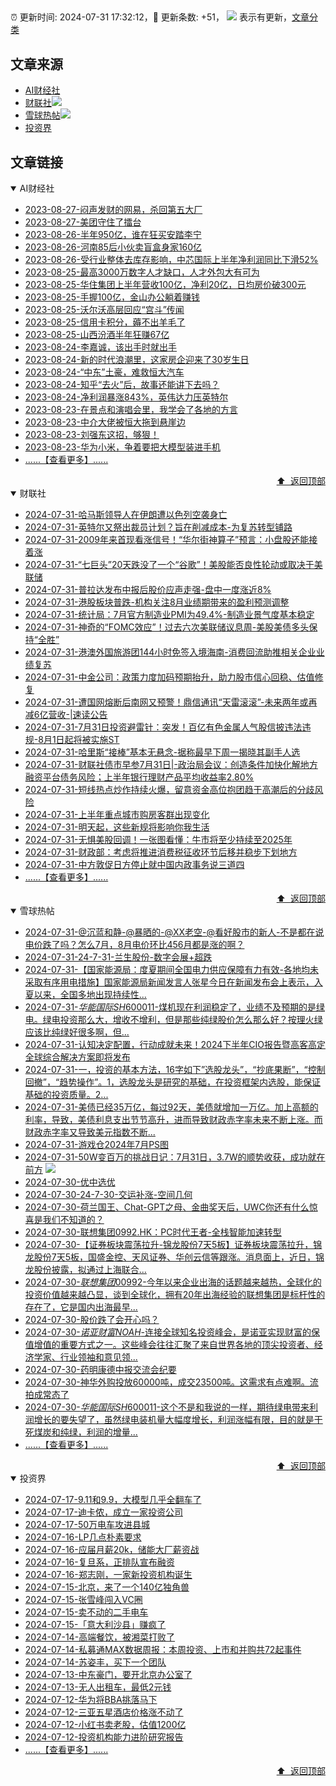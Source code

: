##

:alarm_clock: 更新时间: 2024-07-31 17:32:12，:rocket: 更新条数: +51， ![](/assets/dot.png) 表示有更新，[文章分类](/TAGS.md)

## 文章来源

- [AI财经社](#ai财经社)  
- [财联社](#财联社)![](/assets/dot.png)   
- [雪球热帖](#雪球热帖)![](/assets/dot.png)   
- [投资界](#投资界)  

## 文章链接

<details open>
<summary id="ai财经社">
 AI财经社
</summary>


- [2023-08-27-闷声发财的网易，杀回第五大厂](https://www.aicaijing.com.cn/article/18610)  
- [2023-08-27-美团守住了擂台](https://www.aicaijing.com.cn/article/18611)  
- [2023-08-26-半年950亿，谁在狂买安踏李宁](https://www.aicaijing.com.cn/article/18607)  
- [2023-08-26-河南85后小伙卖盲盒身家160亿](https://www.aicaijing.com.cn/article/18608)  
- [2023-08-26-受行业整体去库存影响，中芯国际上半年净利润同比下滑52%](https://www.aicaijing.com.cn/article/18609)  
- [2023-08-25-最高3000万数字人才缺口，人才外包大有可为](https://www.aicaijing.com.cn/article/18601)  
- [2023-08-25-华住集团上半年营收100亿，净利20亿，日均房价破300元](https://www.aicaijing.com.cn/article/18602)  
- [2023-08-25-手握100亿，金山办公躺着赚钱](https://www.aicaijing.com.cn/article/18603)  
- [2023-08-25-沃尔沃高层回应“宫斗”传闻](https://www.aicaijing.com.cn/article/18604)  
- [2023-08-25-信用卡积分，薅不出羊毛了](https://www.aicaijing.com.cn/article/18605)  
- [2023-08-25-山西汾酒半年狂赚67亿](https://www.aicaijing.com.cn/article/18606)  
- [2023-08-24-李嘉诚，该出手时就出手](https://www.aicaijing.com.cn/article/18596)  
- [2023-08-24-新的时代浪潮里，这家房企迎来了30岁生日](https://www.aicaijing.com.cn/article/18597)  
- [2023-08-24-“中东”土豪，难救恒大汽车](https://www.aicaijing.com.cn/article/18598)  
- [2023-08-24-知乎“去火”后，故事还能讲下去吗？](https://www.aicaijing.com.cn/article/18599)  
- [2023-08-24-净利润暴涨843%，英伟达力压英特尔](https://www.aicaijing.com.cn/article/18600)  
- [2023-08-23-在景点和演唱会里，我学会了各地的方言](https://www.aicaijing.com.cn/article/18591)  
- [2023-08-23-中介大佬被恒大拖到悬崖边](https://www.aicaijing.com.cn/article/18592)  
- [2023-08-23-刘强东这招，够狠！](https://www.aicaijing.com.cn/article/18593)  
- [2023-08-23-华为小米，争着要把大模型装进手机](https://www.aicaijing.com.cn/article/18594)  
- [......【查看更多】......](/details/AI财经社.md)

<div align="right"><a href="#文章来源">⬆ &nbsp;返回顶部</a></div>
</details>

<details open>
<summary id="财联社">
 财联社
</summary>


- [2024-07-31-哈马斯领导人在伊朗遭以色列空袭身亡](https://www.cls.cn/detail/1749291)  
- [2024-07-31-英特尔又祭出裁员计划？旨在削减成本-为复苏转型铺路](https://www.cls.cn/detail/1749247)  
- [2024-07-31-2009年来首现看涨信号！“华尔街神算子”预言：小盘股还能接着涨](https://www.cls.cn/detail/1749250)  
- [2024-07-31-“七巨头”20天跌没了一个“谷歌”！美股能否良性轮动或取决于美联储](https://www.cls.cn/detail/1749222)  
- [2024-07-31-普拉达发布中报后股价应声走强-盘中一度涨近8%](https://www.cls.cn/detail/1749211)  
- [2024-07-31-港股板块普跌-机构关注8月业绩期带来的盈利预测调整](https://www.cls.cn/detail/1747987)  
- [2024-07-31-统计局：7月官方制造业PMI为49.4%-制造业景气度基本稳定](https://www.cls.cn/detail/1749102)  
- [2024-07-31-神奇的“FOMC效应”！过去六次美联储议息周-美股美债多头保持“全胜”](https://www.cls.cn/detail/1749085)  
- [2024-07-31-港澳外国旅游团144小时免签入境海南-消费回流助推相关企业业绩复苏](https://www.cls.cn/detail/1749046)  
- [2024-07-31-中金公司：政策力度加码预期抬升，助力股市信心回稳、估值修复](https://www.cls.cn/detail/1749059)  
- [2024-07-31-遭国网熔断后南网又预警！鼎信通讯“天雷滚滚”-未来两年或再减6亿营收-|速读公告](https://www.cls.cn/detail/1749062)  
- [2024-07-31-7月31日投资避雷针：突发！百亿有色金属人气股信披违法违规-8月1日起将被实施ST](https://www.cls.cn/detail/1749063)  
- [2024-07-31-哈里斯“接棒”基本无悬念-据称最早下周一揭晓其副手人选](https://www.cls.cn/detail/1749065)  
- [2024-07-31-财联社债市早参7月31日|-政治局会议：创造条件加快化解地方融资平台债务风险；上半年银行理财产品平均收益率2.80%](https://www.cls.cn/detail/1749066)  
- [2024-07-31-短线热点炒作持续火爆，留意资金高位抱团趋于高潮后的分歧风险](https://www.cls.cn/detail/1749118)  
- [2024-07-31-上半年重点城市购房客群出现变化](https://www.cls.cn/detail/1749142)  
- [2024-07-31-明天起，这些新规将影响你我生活](https://www.cls.cn/detail/1749117)  
- [2024-07-31-无惧美股回调！一张图看懂：牛市将至少持续至2025年](https://www.cls.cn/detail/1749136)  
- [2024-07-31-财政部：考虑将推进消费税征收环节后移并稳步下划地方](https://www.cls.cn/detail/1749193)  
- [2024-07-31-中方敦促日方停止就中国内政事务说三道四](https://www.cls.cn/detail/1749228)  
- [......【查看更多】......](/details/财联社.md)

<div align="right"><a href="#文章来源">⬆ &nbsp;返回顶部</a></div>
</details>

<details open>
<summary id="雪球热帖">
 雪球热帖
</summary>


- [2024-07-31-@沉蓝和静-@暴晒的-@XX老空-@看好股市的新人-不是都在说电价跌了吗？怎么7月，8月电价环比456月都是涨的啊？](https://xueqiu.com/2241249492/299453629)  
- [2024-07-31-24-7-31-兰生股份-数字会展+超跌](https://xueqiu.com/8772786299/299441955)  
- [2024-07-31-【国家能源局：度夏期间全国电力供应保障有力有效-各地均未采取有序用电措施】国家能源局新闻发言人张星今日在新闻发布会上表示，入夏以来，全国多地出现持续性...](https://xueqiu.com/5124430882/299408857)  
- [2024-07-31-$华能国际SH600011$-煤机现在利润稳定了，业绩不及预期的是绿电。绿电投资那么大，增收不增利，但是那些纯绿股价怎么那么好？按理火绿应该比纯绿好很多啊，但...](https://xueqiu.com/2241249492/299355762)  
- [2024-07-31-认知决定配置，行动成就未来！2024下半年CIO报告暨高客高定全球综合解决方案即将发布](https://xueqiu.com/9747525124/299423463)  
- [2024-07-31-一，投资的基本方法，16字如下”选股龙头”，“抄底果断”，“控制回撤”，“趋势操作”。1，选股龙头是研究的基础，在投资框架内选股，能保证基础的投资质量。2...](https://xueqiu.com/7123126150/299429752)  
- [2024-07-31-美债已经35万亿，每过92天，美债就增加一万亿。加上高额的利率，导致，美债利息支出节节高升，进而导致财政赤字率未来不断上涨。而财政赤字率又导致美元指数不断...](https://xueqiu.com/6451611049/299405012)  
- [2024-07-31-游戏仓2024年7月PS图](https://xueqiu.com/8790885129/299436227)  
- [2024-07-31-50W变百万的挑战日记：7月31日，3.7W的顺势收获，成功就在前方](https://xueqiu.com/5733814324/299473212) ![](/assets/new.png)  
- [2024-07-30-优中选优](https://xueqiu.com/9518372158/299302471)  
- [2024-07-30-24-7-30-交运补涨-空间几何](https://xueqiu.com/8772786299/299293613)  
- [2024-07-30-荷兰国王、Chat-GPT之母、金曲奖天后，UWC你还有什么惊喜是我们不知道的？](https://xueqiu.com/9199209149/299288774)  
- [2024-07-30-联想集团0992.HK：PC时代王者-全栈智能加速转型](https://xueqiu.com/9468584913/299264113)  
- [2024-07-30-【证券板块震荡拉升-锦龙股份7天5板】证券板块震荡拉升，锦龙股份7天5板，国盛金控、天风证券、华创云信等跟涨。消息面上，近日，锦龙股份披露，拟通过上海联合...](https://xueqiu.com/5124430882/299240635)  
- [2024-07-30-$联想集团00992$-今年以来企业出海的话题越来越热，全球化的投资价值越来越凸显，谈到全球化，拥有20年出海经验的联想集团是标杆性的存在了，它是国内出海最早...](https://xueqiu.com/3422302130/299230584)  
- [2024-07-30-股价跌了会开心吗？](https://xueqiu.com/6895797166/299267010)  
- [2024-07-30-$诺亚财富NOAH$-连接全球知名投资峰会，是诺亚实现财富的保值增值的重要方式之一。这些峰会往往汇聚了来自世界各地的顶尖投资者、经济学家、行业领袖和意见领...](https://xueqiu.com/5404882558/299233560)  
- [2024-07-30-药明康德中报交流会纪要](https://xueqiu.com/2864315423/299218390)  
- [2024-07-30-神华外购投放60000吨，成交23500吨。这需求有点难啊。流拍成常态了](https://xueqiu.com/2241249492/299290143)  
- [2024-07-30-$华能国际SH600011$-这个不是和我说的一样，期待绿电带来利润增长的要失望了，虽然绿电装机量大幅度增长，利润涨幅有限，目的就是干死煤炭和纯绿，利润的增量...](https://xueqiu.com/8681138960/299322172)  
- [......【查看更多】......](/details/雪球热帖.md)

<div align="right"><a href="#文章来源">⬆ &nbsp;返回顶部</a></div>
</details>

<details open>
<summary id="投资界">
 投资界
</summary>


- [2024-07-17-9.11和9.9，大模型几乎全翻车了](https://posts.careerengine.us/p/6697778c44726b29bffa3a09)  
- [2024-07-17-迪卡侬，成立一家投资公司](https://posts.careerengine.us/p/6697778c44726b29bffa3a01)  
- [2024-07-17-50万电车攻进县城](https://posts.careerengine.us/p/6697779c831e1d29eea44253)  
- [2024-07-16-LP几点朴素要求](https://posts.careerengine.us/p/669636a8720ed522248054dc)  
- [2024-07-16-应届月薪20k，储能大厂薪资战](https://posts.careerengine.us/p/669636a8720ed522248054d4)  
- [2024-07-16-复旦系，正排队宣布融资](https://posts.careerengine.us/p/66963699cb38e136a496986c)  
- [2024-07-16-郑志刚，一家新投资机构诞生](https://posts.careerengine.us/p/66963699cb38e136a4969874)  
- [2024-07-15-北京，来了一个140亿独角兽](https://posts.careerengine.us/p/6694db59a0c3ac562b61f9af)  
- [2024-07-15-张雪峰闯入VC圈](https://posts.careerengine.us/p/6694db59a0c3ac562b61f9b7)  
- [2024-07-15-卖不动的二手电车](https://posts.careerengine.us/p/6694db6836b2f1565d9b541a)  
- [2024-07-15-「意大利沙县」赚疯了](https://posts.careerengine.us/p/6694db6836b2f1565d9b5422)  
- [2024-07-14-高端餐饮，被湘菜打败了](https://posts.careerengine.us/p/6693862333c6e710d0bf9dc4)  
- [2024-07-14-私募通MAX数据周报：本周投资、上市和并购共72起事件](https://posts.careerengine.us/p/6693862333c6e710d0bf9dcc)  
- [2024-07-14-苏姿丰，买下一个团队](https://posts.careerengine.us/p/6693861481427510b2b9c123)  
- [2024-07-13-中东豪门，要开北京办公室了](https://posts.careerengine.us/p/66922794a876f80d113b51fe)  
- [2024-07-13-无人出租车，最低2元钱](https://posts.careerengine.us/p/669227b82202ae0dfac5d713)  
- [2024-07-12-华为将BBA挑落马下](https://posts.careerengine.us/p/6690a6c68082df14ead7eaac)  
- [2024-07-12-三亚五星酒店价格涨不动了](https://posts.careerengine.us/p/6690a6c68082df14ead7eaa4)  
- [2024-07-12-小红书卖老股，估值1200亿](https://posts.careerengine.us/p/6690a6b756b00014bcc00e8f)  
- [2024-07-12-投资机构能力进阶研究报告](https://posts.careerengine.us/p/6690a6b756b00014bcc00e87)  
- [......【查看更多】......](/details/投资界.md)

<div align="right"><a href="#文章来源">⬆ &nbsp;返回顶部</a></div>
</details>
